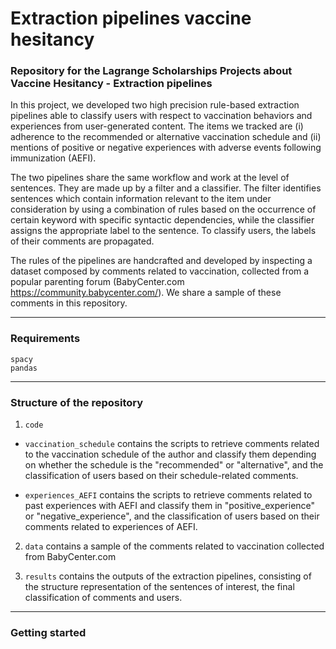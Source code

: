 # Extraction pipelines vaccine hesitancy
### Repository for the Lagrange Scholarships Projects about Vaccine Hesitancy - Extraction pipelines  

In this project, we developed two high precision rule-based extraction pipelines able to classify users with respect to vaccination behaviors and experiences from user-generated content. The items we tracked are (i) adherence to the recommended or alternative vaccination schedule and (ii) mentions of positive or negative experiences with adverse events following immunization (AEFI).  

The two pipelines share the same workflow and work at the level of sentences. They are made up by a filter and a classifier. The filter identifies sentences which contain information relevant to the item under consideration by using a combination of rules based on the occurrence of certain keyword with specific syntactic dependencies, while the classifier assigns the appropriate label to the sentence. To classify users, the labels of their comments are propagated. 

The rules of the pipelines are handcrafted and developed by inspecting a dataset composed by comments related to vaccination, collected from a popular parenting forum (BabyCenter.com https://community.babycenter.com/). We share a sample of these comments in this repository.

__________________________
### Requirements

```
spacy
pandas

```
__________________________

### Structure of the repository

1. ```code```

* ```vaccination_schedule``` contains the scripts to retrieve comments related to the vaccination schedule of the author and classify them depending on whether the schedule is the "recommended" or "alternative", and the classification of users based on their schedule-related comments.

* ```experiences_AEFI``` contains the scripts to retrieve comments related to past experiences with AEFI and classify them in "positive_experience" or "negative_experience", and the classification of users based on their comments related to experiences of AEFI.


2. ```data``` contains a sample of the comments related to vaccination collected from BabyCenter.com


3. ```results``` contains the outputs of the extraction pipelines, consisting of the structure representation of the sentences of interest, the final classification of comments and users.


__________________________

### Getting started
